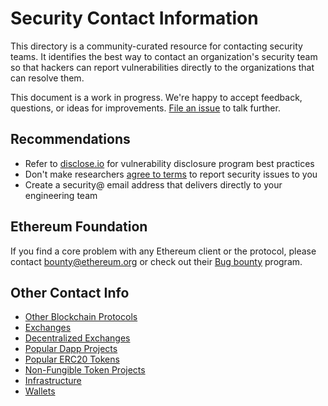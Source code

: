 # Security Contact Information

This directory is a community-curated resource for contacting security teams.
It identifies the best way to contact an organization's security team so that
hackers can report vulnerabilities directly to the organizations that can resolve them.

This document is a work in progress.
We're happy to accept feedback, questions, or ideas for improvements.
[File an issue](https://github.com/ethsecurity/contact-info/issues/new) to talk further.

## Recommendations

* Refer to [disclose.io](https://disclose.io/) for vulnerability disclosure program best practices
* Don't make researchers [agree to terms](https://twitter.com/matthew_d_green/status/1025365194330066945) to report security issues to you
* Create a security@ email address that delivers directly to your engineering team

## Ethereum Foundation

If you find a core problem with any Ethereum client or the protocol,
please contact bounty@ethereum.org or check out their [Bug bounty](https://bounty.ethereum.org/) program.

## Other Contact Info

* [Other Blockchain Protocols](Blockchains.md)
* [Exchanges](Exchanges.md)
* [Decentralized Exchanges](DEXs.md)
* [Popular Dapp Projects](Dapps.md)
* [Popular ERC20 Tokens](Tokens.md)
* [Non-Fungible Token Projects](NFTs.md)
* [Infrastructure](Infrastructure.md)
* [Wallets](Wallets.md)
